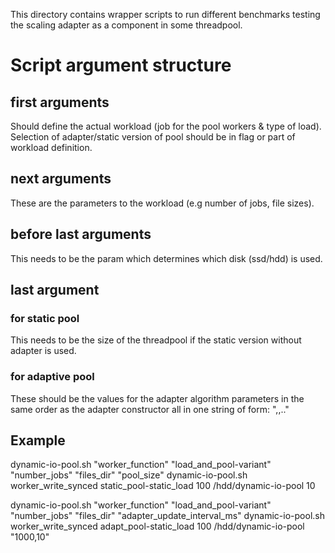 This directory contains wrapper scripts to run different benchmarks
testing the scaling adapter as a component in some threadpool.

# Script argument structure

## first arguments
Should define the actual workload (job for the pool workers & type of load).
Selection of adapter/static version of pool should be in flag or part of workload definition.

## next arguments
These are the parameters to the workload (e.g number of jobs, file sizes).

## before last arguments
This needs to be the param which determines which disk (ssd/hdd) is used.

## last argument
### for static pool
This needs to be the size of the threadpool if the static version without adapter is used.
### for adaptive pool
These should be the values for the adapter algorithm parameters in the same order as the adapter constructor
all in one string of form: "<arg1>,<arg2>,..<argn>"

## Example
dynamic-io-pool.sh "worker_function" "load_and_pool-variant" "number_jobs" "files_dir" "pool_size"
dynamic-io-pool.sh worker_write_synced static_pool-static_load 100 /hdd/dynamic-io-pool 10

dynamic-io-pool.sh "worker_function" "load_and_pool-variant" "number_jobs" "files_dir" "adapter_update_interval_ms"
dynamic-io-pool.sh worker_write_synced adapt_pool-static_load 100 /hdd/dynamic-io-pool "1000,10"
